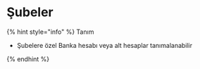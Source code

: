 # Şubeler

{% hint style="info" %}
Tanım

* Şubelere özel Banka hesabı veya alt hesaplar tanımalanabilir


{% endhint %}
